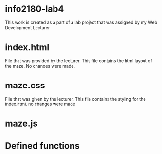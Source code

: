 # info2180-lab4
This work is created as a part of a lab project that was assigned by my Web Development Lecturer 

# index.html
File that was provided by the lecturer. This file contains the html layout of the maze. No changes were made. 

# maze.css
File that was given by the lecturer. This file contains the styling for the index.html. no changes were made

# maze.js

# Defined functions

